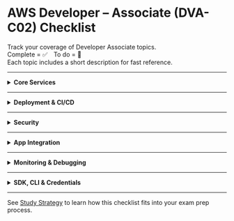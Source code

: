 # AWS Developer – Associate (DVA-C02) Checklist

Track your coverage of Developer Associate topics.  
Complete = ✅ To do = 🔲  
Each topic includes a short description for fast reference.

---

<details>
<summary><strong>Core Services</strong></summary>

| Status | Topic | Description |
|--------|-------|-------------|
| ✅ | [Amazon EC2](../compute/ec2.md) | Virtual servers with full control over OS, networking, storage |
| ✅ | [AWS Lambda](../compute/lambda.md) | Event-driven, serverless compute for small units of logic |
| ✅ | [Elastic Beanstalk](../compute/beanstalk.md) | Easy deployment of apps without managing infrastructure |
| 🔲 | [API Gateway](../app-integration/api-gateway.md) | Front door for APIs with security, throttling, and integrations |
| ✅ | [Amazon S3](../storage/s3.md) | Scalable object storage for web assets, logs, or datasets |

</details>

---

<details>
<summary><strong>Deployment & CI/CD</strong></summary>

| Status | Topic | Description |
|--------|-------|-------------|
| 🔲 | [CodePipeline](../infra/pipelines.md) | Automates full software release workflows |
| 🔲 | [CodeBuild](../infra/codebuild.md) | Fully managed build service for compiling or testing code |
| 🔲 | [CodeDeploy](../infra/codedeploy.md) | Handles rolling, blue/green, and in-place app deployments |
| 🔲 | [SAM (Serverless App Model)](../infra/sam.md) | IaC for serverless apps using CloudFormation under the hood |
| ✅ | [Blue/Green Deployments](../infra/canary-bluegreen.md) | Deploy strategies to minimize downtime and risk |

</details>

---

<details>
<summary><strong>Security</strong></summary>

| Status | Topic | Description |
|--------|-------|-------------|
| ✅ | [IAM](../identity-access/iam.md) | Manage users, roles, and policies across AWS services |
| ✅ | [KMS](../security/kms.md) | Secure encryption key storage and access control |
| 🔲 | [Amazon Cognito](../identity-access/cognito.md) | User sign-in, sign-up, and access control for apps |
| 🔲 | [Trust Policies](../identity-access/trust-policies.md) | Define which entities can assume IAM roles |
| 🔲 | [Signed URLs & Cookies](../security/signed-urls.md) | Time-limited access to S3 or CloudFront-secured content |

</details>

---

<details>
<summary><strong>App Integration</strong></summary>

| Status | Topic | Description |
|--------|-------|-------------|
| ✅ | [Amazon SQS](../app-integration/sqs.md) | Distributed message queue for decoupling components |
| ✅ | [Amazon SNS](../app-integration/sns.md) | Pub/sub messaging system for push-based events |
| ✅ | [EventBridge](../app-integration/eventbridge.md) | Event bus for integrating SaaS, custom, or AWS events |
| ✅ | [Step Functions](../app-integration/step-functions.md) | Serverless orchestration using visual workflows |
| 🔲 | [DLQs & Retry Strategies](../app-integration/dlq-retries.md) | Handling failures in messaging or async processing |

</details>

---

<details>
<summary><strong>Monitoring & Debugging</strong></summary>

| Status | Topic | Description |
|--------|-------|-------------|
| ✅ | [CloudWatch Metrics & Logs](../monitoring/cloudwatch.md) | Core monitoring, alarms, and log collection service |
| 🔲 | [Custom Metrics](../monitoring/custom-metrics.md) | Define and emit your own metrics via SDK or CLI |
| 🔲 | [Lambda Logging & Insights](../monitoring/lambda-insights.md) | View logs, metrics, and traces for Lambda executions |
| 🔲 | [AWS X-Ray](../monitoring/xray.md) | End-to-end distributed tracing across AWS services |

</details>

---

<details>
<summary><strong>SDK, CLI & Credentials</strong></summary>

| Status | Topic | Description |
|--------|-------|-------------|
| 🔲 | [Using AWS SDKs](../infra/sdk-basics.md) | Programmatic access using language-specific libraries |
| ✅ | [AWS CLI Usage](../infra/cli.md) | Command-line access to provision and manage resources |
| 🔲 | [STS & Temporary Credentials](../identity-access/sts.md) | Short-term access tokens for roles or federated users |
| 🔲 | [Retry & Error Handling](../infra/sdk-retries.md) | Backoff, retries, and fault-tolerant API usage |

</details>

---

See [Study Strategy](./STUDY_STRATEGY.md) to learn how this checklist fits into your exam prep process.